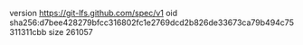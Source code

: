 version https://git-lfs.github.com/spec/v1
oid sha256:d7bee428279bfcc316802fc1e2769dcd2b826de33673ca79b494c75311311cbb
size 261057
